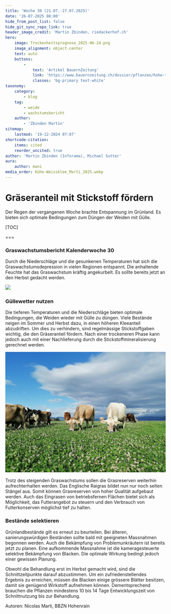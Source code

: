 ```yaml
---
title: 'Woche 30 (21.07.-27.07.2025)'
date: '26-07-2025 08:00'
hide_from_post_list: false
hide_git_sync_repo_link: true
header_image_credit: 'Martin Zbinden, riedackerhof.ch'
hero:
    image: Trockenheitsprognose_2025-06-24.png
    image_alignment: object-center
    text: auto
    buttons:
        -
            text: 'Artikel BauernZeitung'
            link: 'https://www.bauernzeitung.ch/dossier/pflanzen/hohe-temperaturen-setzen-die-weide-unter-stress-551331'
            classes: 'bg-primary text-white'
taxonomy:
    category:
        - blog
    tag:
        - weide
        - wachstumsbericht
    author:
        - 'Zbinden Martin'
sitemap:
    lastmod: '19-12-2024 07:07'
shortcode-citation:
    items: cited
    reorder_uncited: true
author: 'Martin Zbinden (Inforama), Michael Sutter'
aura:
    author: mani
media_order: Kühe-Weissklee_Marti_2025.webp
---
```


# Gräseranteil mit Stickstoff fördern

Der Regen der vergangenen Woche brachte Entspannung im Grünland. Es bieten sich optimale Bedingungen zum Düngen der Weiden mit Gülle.




[TOC]

===

### Graswachstumsbericht Kalenderwoche 30
Durch die Niederschläge und die gesunkenen Temperaturen hat sich die Graswachstumsdepression in vielen Regionen entspannt. Die anhaltende Feuchte hat das Graswachstum kräftig angekurbelt. Es sollte bereits jetzt an den Herbst gedacht werden.

[![](/uploads/archive/Graswachstumkarte_2025KW30.svg)](/growth "Die  gesunkenen Temperaturen und die Niederschläge haben das Graswachstum kräftig angekubelt.")

### Güllewetter nutzen
Die tieferen Temperaturen und die Niederschläge bieten optimale Bedingungen, die Weiden wieder mit Gülle zu düngen. Viele Bestände neigen im Sommer und Herbst dazu, in einen höheren Kleeanteil abzudriften. Um dies zu verhindern, sind regelmässige Stickstoffgaben wichtig, die den Gräseranteil fördern. Nach einer trockeneren Phase kann jedoch auch mit einer Nachlieferung durch die Stickstoffmineralisierung gerechnet werden.

![Kuehe-Weissklee_Marti_2025](Kuehe-Weissklee_Marti_2025.webp "Im Sommer und Herbst neigen viele Bestände dazu, in einen höheren Kleeanteil abzudriften. Regelmässige Stickstoffgaben helfen, den Gräseranteil zu fördern. (Bild: N. Marti)")

Trotz des steigenden Graswachstums sollen die Grasreserven weiterhin aufrechterhalten werden. Das Englische Raigras bildet nun nur noch selten Stängel aus. Somit können Grasreserven von hoher Qualität aufgebaut werden. Auch das Eingrasen von betriebsfernen Flächen bietet sich als Möglichkeit, das Futterangebot zu steuern und den Verbrauch von Futterkonserven möglichst tief zu halten.

### Bestände selektieren
Grünlandbestände gilt es erneut zu beurteilen. Bei älteren, sanierungswürdigen Beständen sollte bald mit geeigneten Massnahmen begonnen werden. Auch die Bekämpfung von Problemunkräutern ist bereits jetzt zu planen. Eine aufkommende Massnahme ist die kameragesteuerte selektive Bekämpfung von Blacken. Die optimale Wirkung bedingt jedoch einer gewissen Planung.


Obwohl die Behandlung erst im Herbst gemacht wird, sind die Schnittzeitpunkte darauf abzustimmen. Um ein zufriedenstellendes Ergebnis zu erreichen, müssen die Blacken einige grössere Blätter besitzen, damit sie genügend Wirkstoff aufnehmen können. Dementsprechend brauchen die Pflanzen mindestens 10 bis 14 Tage Entwicklungszeit von Schnittnutzung bis zur Behandlung. 

Autoren: 
Nicolas Marti, BBZN Hohenrain